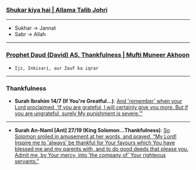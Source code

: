 ### [Shukar kiya hai | Allama Talib Johri](https://www.youtube.com/watch?v=3-AbnR0XkTA)

***

* Sukhar -> Jannat
* Sabr -> Allah

***

### [Prophet Daud (David) AS, Thankfulness | Mufti Muneer Akhoon](https://www.youtube.com/watch?v=njOVrXuYMXY)
* `Ijz, Inkisari, aur Zauf ka iqrar`

***

### Thankfulness

* __Surah Ibrahim 14/7 (If You're Greatful...)__: [And ˹remember˺ when your Lord proclaimed, ‘If you are grateful, I will certainly give you more. But if you are ungrateful, surely My punishment is severe.’”](https://quranwbw.com/14/7)

*** 

* __Surah An-Naml [Ant] 27/19 (King Solomon...Thankfulness)__: [So Solomon smiled in amusement at her words, and prayed, “My Lord! Inspire me to ˹always˺ be thankful for Your favours which You have blessed me and my parents with, and to do good deeds that please you. Admit me, by Your mercy, into ˹the company of˺ Your righteous servants.”](https://quranwbw.com/27/19)
